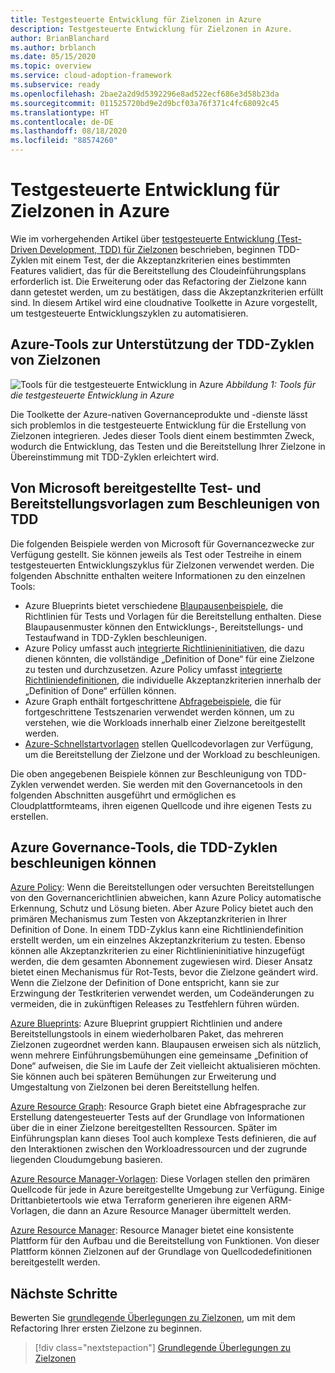 ```yaml
---
title: Testgesteuerte Entwicklung für Zielzonen in Azure
description: Testgesteuerte Entwicklung für Zielzonen in Azure.
author: BrianBlanchard
ms.author: brblanch
ms.date: 05/15/2020
ms.topic: overview
ms.service: cloud-adoption-framework
ms.subservice: ready
ms.openlocfilehash: 2bae2a2d9d5392296e8ad522ecf686e3d58b23da
ms.sourcegitcommit: 011525720bd9e2d9bcf03a76f371c4fc68092c45
ms.translationtype: HT
ms.contentlocale: de-DE
ms.lasthandoff: 08/18/2020
ms.locfileid: "88574260"
---
```

# <a name="test-driven-development-for-landing-zones-in-azure"></a>Testgesteuerte Entwicklung für Zielzonen in Azure

Wie im vorhergehenden Artikel über [testgesteuerte Entwicklung (Test-Driven Development, TDD) für Zielzonen](./test-driven-development.md) beschrieben, beginnen TDD-Zyklen mit einem Test, der die Akzeptanzkriterien eines bestimmten Features validiert, das für die Bereitstellung des Cloudeinführungsplans erforderlich ist. Die Erweiterung oder das Refactoring der Zielzone kann dann getestet werden, um zu bestätigen, dass die Akzeptanzkriterien erfüllt sind. In diesem Artikel wird eine cloudnative Toolkette in Azure vorgestellt, um testgesteuerte Entwicklungszyklen zu automatisieren.

## <a name="azure-tools-to-support-landing-zone-tdd-cycles"></a>Azure-Tools zur Unterstützung der TDD-Zyklen von Zielzonen

![Tools für die testgesteuerte Entwicklung in Azure](../../_images/ready/azure-tdd-tools.png)
_Abbildung 1: Tools für die testgesteuerte Entwicklung in Azure_

Die Toolkette der Azure-nativen Governanceprodukte und -dienste lässt sich problemlos in die testgesteuerte Entwicklung für die Erstellung von Zielzonen integrieren. Jedes dieser Tools dient einem bestimmten Zweck, wodurch die Entwicklung, das Testen und die Bereitstellung Ihrer Zielzone in Übereinstimmung mit TDD-Zyklen erleichtert wird.

## <a name="microsoft-provided-test-and-deployment-templates-to-accelerate-tdd"></a>Von Microsoft bereitgestellte Test- und Bereitstellungsvorlagen zum Beschleunigen von TDD

Die folgenden Beispiele werden von Microsoft für Governancezwecke zur Verfügung gestellt. Sie können jeweils als Test oder Testreihe in einem testgesteuerten Entwicklungszyklus für Zielzonen verwendet werden. Die folgenden Abschnitte enthalten weitere Informationen zu den einzelnen Tools:

- Azure Blueprints bietet verschiedene [Blaupausenbeispiele](/azure/governance/blueprints/samples), die Richtlinien für Tests und Vorlagen für die Bereitstellung enthalten. Diese Blaupausenmuster können den Entwicklungs-, Bereitstellungs- und Testaufwand in TDD-Zyklen beschleunigen.
- Azure Policy umfasst auch [integrierte Richtlinieninitiativen](/azure/governance/policy/samples/built-in-initiatives), die dazu dienen könnten, die vollständige „Definition of Done“ für eine Zielzone zu testen und durchzusetzen. Azure Policy umfasst [integrierte Richtliniendefinitionen](/azure/governance/policy/samples/built-in-policies), die individuelle Akzeptanzkriterien innerhalb der „Definition of Done“ erfüllen können.
- Azure Graph enthält fortgeschrittene [Abfragebeispiele](/azure/governance/resource-graph/samples/advanced), die für fortgeschrittene Testszenarien verwendet werden können, um zu verstehen, wie die Workloads innerhalb einer Zielzone bereitgestellt werden.
- [Azure-Schnellstartvorlagen](https://azure.microsoft.com/resources/templates) stellen Quellcodevorlagen zur Verfügung, um die Bereitstellung der Zielzone und der Workload zu beschleunigen.

Die oben angegebenen Beispiele können zur Beschleunigung von TDD-Zyklen verwendet werden. Sie werden mit den Governancetools in den folgenden Abschnitten ausgeführt und ermöglichen es Cloudplattformteams, ihren eigenen Quellcode und ihre eigenen Tests zu erstellen.

## <a name="azure-governance-tools-that-can-accelerate-tdd-cycles"></a>Azure Governance-Tools, die TDD-Zyklen beschleunigen können

[Azure Policy](/azure/governance/policy): Wenn die Bereitstellungen oder versuchten Bereitstellungen von den Governancerichtlinien abweichen, kann Azure Policy automatische Erkennung, Schutz und Lösung bieten. Aber Azure Policy bietet auch den primären Mechanismus zum Testen von Akzeptanzkriterien in Ihrer Definition of Done. In einem TDD-Zyklus kann eine Richtliniendefinition erstellt werden, um ein einzelnes Akzeptanzkriterium zu testen. Ebenso können alle Akzeptanzkriterien zu einer Richtlinieninitiative hinzugefügt werden, die dem gesamten Abonnement zugewiesen wird. Dieser Ansatz bietet einen Mechanismus für Rot-Tests, bevor die Zielzone geändert wird. Wenn die Zielzone der Definition of Done entspricht, kann sie zur Erzwingung der Testkriterien verwendet werden, um Codeänderungen zu vermeiden, die in zukünftigen Releases zu Testfehlern führen würden.

[Azure Blueprints](/azure/governance/blueprints): Azure Blueprint gruppiert Richtlinien und andere Bereitstellungstools in einem wiederholbaren Paket, das mehreren Zielzonen zugeordnet werden kann. Blaupausen erweisen sich als nützlich, wenn mehrere Einführungsbemühungen eine gemeinsame „Definition of Done“ aufweisen, die Sie im Laufe der Zeit vielleicht aktualisieren möchten. Sie können auch bei späteren Bemühungen zur Erweiterung und Umgestaltung von Zielzonen bei deren Bereitstellung helfen.

[Azure Resource Graph](/azure/governance/resource-graph/overview): Resource Graph bietet eine Abfragesprache zur Erstellung datengesteuerter Tests auf der Grundlage von Informationen über die in einer Zielzone bereitgestellten Ressourcen. Später im Einführungsplan kann dieses Tool auch komplexe Tests definieren, die auf den Interaktionen zwischen den Workloadressourcen und der zugrunde liegenden Cloudumgebung basieren.

[Azure Resource Manager-Vorlagen](/azure/azure-resource-manager/templates/overview): Diese Vorlagen stellen den primären Quellcode für jede in Azure bereitgestellte Umgebung zur Verfügung. Einige Drittanbietertools wie etwa Terraform generieren ihre eigenen ARM-Vorlagen, die dann an Azure Resource Manager übermittelt werden.

[Azure Resource Manager](/azure/azure-resource-manager/management/overview): Resource Manager bietet eine konsistente Plattform für den Aufbau und die Bereitstellung von Funktionen. Von dieser Plattform können Zielzonen auf der Grundlage von Quellcodedefinitionen bereitgestellt werden.

## <a name="next-steps"></a>Nächste Schritte

Bewerten Sie [grundlegende Überlegungen zu Zielzonen](./basic-considerations.md), um mit dem Refactoring Ihrer ersten Zielzone zu beginnen.

> [!div class="nextstepaction"]
> [Grundlegende Überlegungen zu Zielzonen](./basic-considerations.md)
